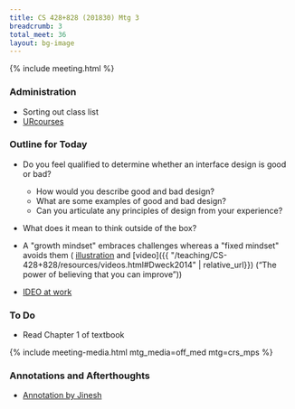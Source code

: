 ```yaml
---
title: CS 428+828 (201830) Mtg 3
breadcrumb: 3
total_meet: 36
layout: bg-image
---
```

{% include meeting.html %}

### Administration

* Sorting out class list
* [URcourses](https://urcourses.uregina.ca/course/view.php?id=2084)

### Outline for Today

* Do you feel qualified to determine whether an interface design is good or bad?
  * How would you describe good and bad design?
  * What are some examples of good and bad design?
  * Can you articulate any principles of design from your experience?

* What does it mean to think outside of the box?
* A "growth mindset" embraces challenges whereas a "fixed mindset" avoids them ( [illustration]( http://www.nigelholmes.com/site/wp-content/uploads/2016/09/two_mindsets.png)
and [video]({{ "/teaching/CS-428+828/resources/videos.html#Dweck2014" | relative_url}})
(&ldquo;The power of believing that you can improve&rdquo;))

* [IDEO at work](https://www.ideo.com/post/reimagining-the-shopping-cart)

### To Do

* Read Chapter 1 of textbook

{% include meeting-media.html mtg_media=off_med mtg=crs_mps %}

### Annotations and Afterthoughts

* [Annotation by Jinesh](https://urcourses.uregina.ca/mod/oublog/viewpost.php?post=25956)
